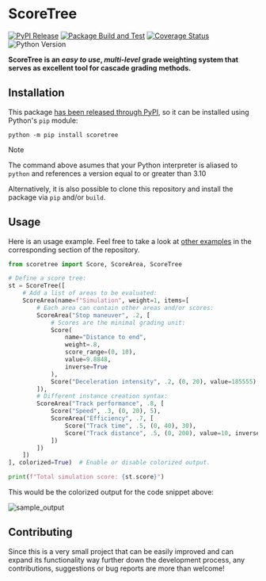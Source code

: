 # ScoreTree

[![PyPI Release](https://github.com/erlete/scoretree/actions/workflows/python-publish.yml/badge.svg)](https://github.com/erlete/scoretree/actions/workflows/python-publish.yml) [![Package Build and Test](https://github.com/erlete/scoretree/actions/workflows/python-tests.yml/badge.svg)](https://github.com/erlete/scoretree/actions/workflows/python-tests.yml) [![Coverage Status](https://coveralls.io/repos/github/erlete/scoretree/badge.svg?branch=stable)](https://coveralls.io/github/erlete/scoretree?branch=stable) ![Python Version](https://img.shields.io/badge/Python%20Version-3.10-blue)

**ScoreTree is an *easy to use*, *multi-level* grade weighting system that serves as excellent tool for cascade grading methods.**

## Installation

This package [has been released through PyPI](https://pypi.org/project/scoretree/), so it can be installed using Python's `pip` module:

```shell
python -m pip install scoretree
```

> [!NOTE]
> The command above asumes that your Python interpreter is aliased to `python` and references a version equal to or greater than 3.10

Alternatively, it is also possible to clone this repository and install the package via `pip` and/or `build`.

## Usage

Here is an usage example. Feel free to take a look at [other examples](src/examples/) in the corresponding section of the repository.

```python
from scoretree import Score, ScoreArea, ScoreTree

# Define a score tree:
st = ScoreTree([
    # Add a list of areas to be evaluated:
    ScoreArea(name=f"Simulation", weight=1, items=[
        # Each area can contain other areas and/or scores:
        ScoreArea("Stop maneuver", .2, [
            # Scores are the minimal grading unit:
            Score(
                name="Distance to end",
                weight=.8,
                score_range=(0, 10),
                value=9.8848,
                inverse=True
            ),
            Score("Deceleration intensity", .2, (0, 20), value=185555)
        ]),
        # Different instance creation syntax:
        ScoreArea("Track performance", .8, [
            Score("Speed", .3, (0, 20), 5),
            ScoreArea("Efficiency", .7, [
                Score("Track time", .5, (0, 40), 30),
                Score("Track distance", .5, (0, 200), value=10, inverse=True)
            ])
        ])
    ])
], colorized=True)  # Enable or disable colorized output.

print(f"Total simulation score: {st.score}")
```

This would be the colorized output for the code snippet above:

![sample_output](https://github.com/erlete/scoretree/assets/76848729/260d4e88-160a-4b4f-bcc4-568691c0bbca)

## Contributing

Since this is a very small project that can be easily improved and can expand its functionality way further down the development process, any contributions, suggestions or bug reports are more than welcome!
